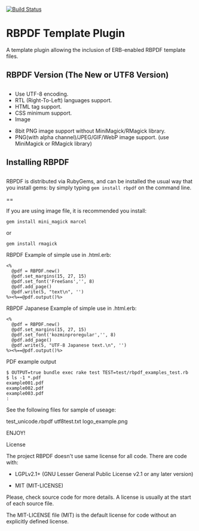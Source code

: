 [![Build Status](https://github.com/naitoh/rbpdf/workflows/test/badge.svg)](https://github.com/naitoh/rbpdf/actions)

# RBPDF Template Plugin

A template plugin allowing the inclusion of ERB-enabled RBPDF template files.

##
##
## RBPDF Version (The New or UTF8 Version)
##
##

* Use UTF-8 encoding. 
* RTL (Right-To-Left) languages support.
* HTML tag support.
* CSS minimum support.
* Image
 - 8bit PNG image support without MiniMagick/RMagick library.
 - PNG(with alpha channel)/JPEG/GIF/WebP image support. (use MiniMagick or RMagick library)


##
## Installing RBPDF
##

RBPDF is distributed via RubyGems, and can be installed the usual way that you install gems: by simply typing `gem install rbpdf` on the command line. 

==

If you are using image file, it is recommended you install:
```
gem install mini_magick marcel
```
or
```
gem install rmagick
```

RBPDF Example of simple use in .html.erb:

```
<%
  @pdf = RBPDF.new()
  @pdf.set_margins(15, 27, 15)
  @pdf.set_font('FreeSans','', 8)
  @pdf.add_page()
  @pdf.write(5, "text\n", '')
%><%==@pdf.output()%>
```

RBPDF Japanese Example of simple use in .html.erb:
```
<%
  @pdf = RBPDF.new()
  @pdf.set_margins(15, 27, 15)
  @pdf.set_font('kozminproregular','', 8)
  @pdf.add_page()
  @pdf.write(5, "UTF-8 Japanese text.\n", '')
%><%==@pdf.output()%>
```

PDF example output
```
$ OUTPUT=true bundle exec rake test TEST=test/rbpdf_examples_test.rb
$ ls -1 *.pdf
example001.pdf
example002.pdf
example003.pdf
:
```

See the following files for sample of useage:

test_unicode.rbpdf
utf8test.txt
logo_example.png

ENJOY!

License

  The project RBPDF doesn't use same license for all code. There are
  code with:

   * LGPLv2.1+ (GNU Lesser General Public License v2.1 or any later version)

   * MIT (MIT-LICENSE)

  Please, check source code for more details. A license is usually at the start
  of each source file.

  The MIT-LICENSE file (MIT) is the default license for code without an explicitly
  defined license.


